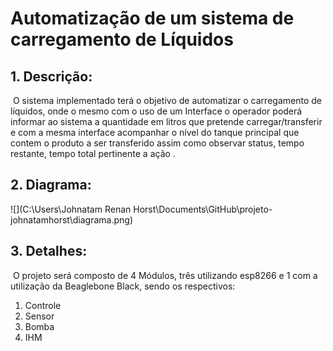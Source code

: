 # Automatização de um sistema de carregamento de Líquidos

## 1. Descrição:

​	O sistema implementado terá o objetivo de automatizar o carregamento de líquidos, onde o mesmo com o uso de um Interface o operador poderá informar ao sistema a quantidade em litros que pretende carregar/transferir e com a mesma interface acompanhar o nível do tanque principal que contem o produto a ser transferido assim como observar status, tempo restante, tempo total pertinente a ação .





## 2. Diagrama:

![](C:\Users\Johnatam Renan Horst\Documents\GitHub\projeto-johnatamhorst\diagrama.png)  



## 3. Detalhes:

​	O projeto será composto de 4 Módulos, três utilizando esp8266 e 1 com a utilização da Beaglebone Black, sendo os respectivos:

1. Controle
2. Sensor
3. Bomba
4. IHM



